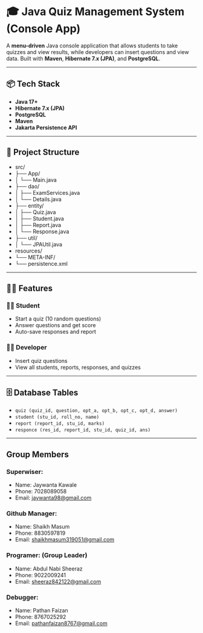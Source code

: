 # 🎓 Java Quiz Management System (Console App)

A **menu-driven** Java console application that allows students to take quizzes and view results, while developers can insert questions and view data. Built with **Maven**, **Hibernate 7.x (JPA)**, and **PostgreSQL**.

---

## 📦 Tech Stack

- **Java 17+**
- **Hibernate 7.x (JPA)**
- **PostgreSQL**
- **Maven**
- **Jakarta Persistence API**

---

## 📁 Project Structure

- src/
- ├── App/
- │ └── Main.java
- ├── dao/
- │ ├── ExamServices.java
- │ └── Details.java
- ├── entity/
- │ ├── Quiz.java
- │ ├── Student.java
- │ ├── Report.java
- │ └── Response.java
- ├── util/
- │ └── JPAUtil.java
- resources/
- └── META-INF/
- └── persistence.xml

---

## 🧑‍💻 Features

### 👨‍🎓 Student
- Start a quiz (10 random questions)
- Answer questions and get score
- Auto-save responses and report

### 👨‍💼 Developer
- Insert quiz questions
- View all students, reports, responses, and quizzes

---

## 🗄️ Database Tables

- `quiz (quiz_id, question, opt_a, opt_b, opt_c, opt_d, answer)`
- `student (stu_id, roll_no, name)`
- `report (report_id, stu_id, marks)`
- `responce (res_id, report_id, stu_id, quiz_id, ans)`

---

## Group Members
### Superwiser:

- Name: Jaywanta Kawale
- Phone: 7028089058
- Email: jaywanta98@gmail.com

### Github Manager:

- Name: Shaikh Masum 
- Phone: 8830597819
- Email: shaikhmasum319051@gmail.com

### Programer: (Group Leader)

- Name: Abdul Nabi Sheeraz
- Phone: 9022009241
- Email: sheeraz842122@gmail.com

### Debugger:

- Name: Pathan Faizan
- Phone: 8767025292
- Email: pathanfaizan8767@gmail.com
